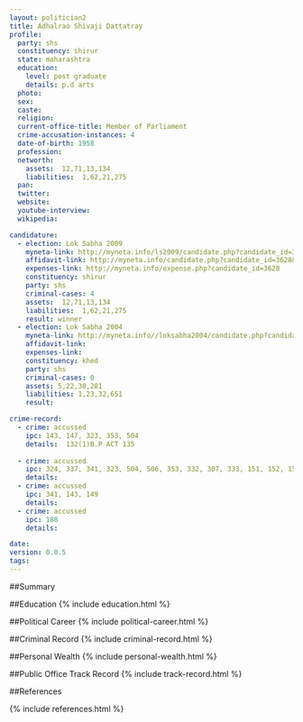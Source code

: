 ```yaml
---
layout: politician2
title: Adhalrao Shivaji Dattatray
profile: 
  party: shs
  constituency: shirur
  state: maharashtra
  education: 
    level: post graduate
    details: p.d arts
  photo: 
  sex: 
  caste: 
  religion: 
  current-office-title: Member of Parliament
  crime-accusation-instances: 4
  date-of-birth: 1958
  profession: 
  networth: 
    assets:  12,71,13,134
    liabilities:  1,62,21,275
  pan: 
  twitter: 
  website: 
  youtube-interview: 
  wikipedia: 

candidature: 
  - election: Lok Sabha 2009
    myneta-link: http://myneta.info/ls2009/candidate.php?candidate_id=3628
    affidavit-link: http://myneta.info/candidate.php?candidate_id=3628&scan=original
    expenses-link: http://myneta.info/expense.php?candidate_id=3628
    constituency: shirur 
    party: shs
    criminal-cases: 4
    assets:  12,71,13,134
    liabilities:  1,62,21,275
    result: winner 
  - election: Lok Sabha 2004
    myneta-link: http://myneta.info//loksabha2004/candidate.php?candidate_id=2428
    affidavit-link: 
    expenses-link: 
    constituency: khed 
    party: shs
    criminal-cases: 0
    assets: 5,22,30,281
    liabilities: 1,23,32,651
    result:  

crime-record: 
  - crime: accussed
    ipc: 143, 147, 323, 353, 504
    details:  132(1)B.P ACT 135
  
  - crime: accussed
    ipc: 324, 337, 341, 323, 504, 506, 353, 332, 307, 333, 151, 152, 153, 143, 147, 149
    details:    
  - crime: accussed
    ipc: 341, 143, 149
    details:    
  - crime: accussed
    ipc: 188
    details:    

date: 
version: 0.0.5
tags: 
---
```

##Summary


##Education
{% include education.html %}


##Political Career
{% include political-career.html %}


##Criminal Record
{% include criminal-record.html %}


##Personal Wealth
{% include personal-wealth.html %}


##Public Office Track Record
{% include track-record.html %}


##References


{% include references.html %}